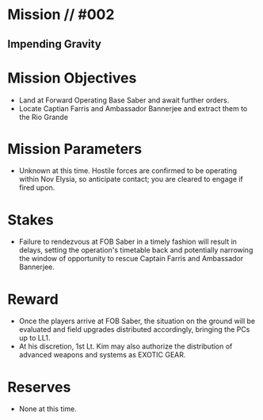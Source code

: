 # Mission // #002
## Impending Gravity


# Mission Objectives
- Land at Forward Operating Base Saber and await further orders.
- Locate Captian Farris and Ambassador Bannerjee and extract them to the Rio Grande

# Mission Parameters
- Unknown at this time. Hostile forces are confirmed to be operating within Nov Elysia, so anticipate contact; you are cleared to engage if fired upon.

# Stakes
- Failure to rendezvous at FOB Saber in a timely fashion will result in delays, setting the operation's timetable back and potentially narrowing the window of opportunity to rescue Captain Farris and Ambassador Bannerjee.

# Reward
- Once the players arrive at FOB Saber, the situation on the ground will be evaluated and field upgrades distributed accordingly, bringing the PCs up to LL1. 
- At his discretion, 1st Lt. Kim may also authorize the distribution of advanced weapons and systems as EXOTIC GEAR.

# Reserves
- None at this time.